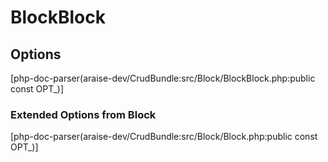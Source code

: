 # BlockBlock

## Options
[php-doc-parser(araise-dev/CrudBundle:src/Block/BlockBlock.php:public const OPT_)]

### Extended Options from Block
[php-doc-parser(araise-dev/CrudBundle:src/Block/Block.php:public const OPT_)]
